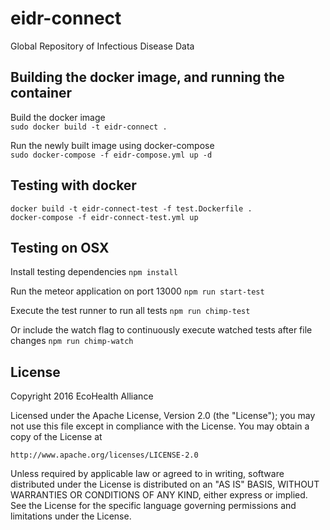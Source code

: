 # eidr-connect

Global Repository of Infectious Disease Data


## Building the docker image, and running the container

Build the docker image  
`sudo docker build -t eidr-connect .`

Run the newly built image using docker-compose  
`sudo docker-compose -f eidr-compose.yml up -d`

## Testing with docker

```
docker build -t eidr-connect-test -f test.Dockerfile .
docker-compose -f eidr-connect-test.yml up
```

## Testing on OSX

Install testing dependencies
`npm install`

Run the meteor application on port 13000
`npm run start-test`

Execute the test runner to run all tests
`npm run chimp-test`

Or include the watch flag to continuously execute watched tests after file changes
`npm run chimp-watch`

## License

Copyright 2016 EcoHealth Alliance

Licensed under the Apache License, Version 2.0 (the "License");
you may not use this file except in compliance with the License.
You may obtain a copy of the License at

    http://www.apache.org/licenses/LICENSE-2.0

Unless required by applicable law or agreed to in writing, software
distributed under the License is distributed on an "AS IS" BASIS,
WITHOUT WARRANTIES OR CONDITIONS OF ANY KIND, either express or implied.
See the License for the specific language governing permissions and
limitations under the License.

